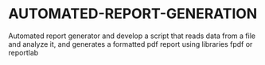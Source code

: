 # AUTOMATED-REPORT-GENERATION
Automated report generator and develop a script that reads data from a file and analyze it, and generates a formatted pdf report using libraries fpdf or reportlab
